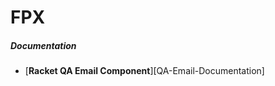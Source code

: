 # FPX

##### Documentation
* [**Racket QA Email Component**][QA-Email-Documentation]



<!-- Links -->
[QA-Email Documentation]: https://github.com/YongCho/FPX/blob/master/QA-Email/Documentation/Racket%20QA%20Email%20Functionality.md